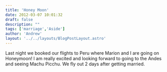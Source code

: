 ```yaml
---
title: 'Honey Moon'
date: 2012-03-07 10:01:32
draft: false
description: ""
tags: ['marriage','Aside']
author: 'Andrew'
layout: '../../layouts/BlogPostLayout.astro'
---
```


Last night we booked our flights to Peru where Marion and I are going on Honeymoon! I am really excited and looking forward to going to the Andes and seeing Machu Picchu. We fly out 2 days after getting married.
